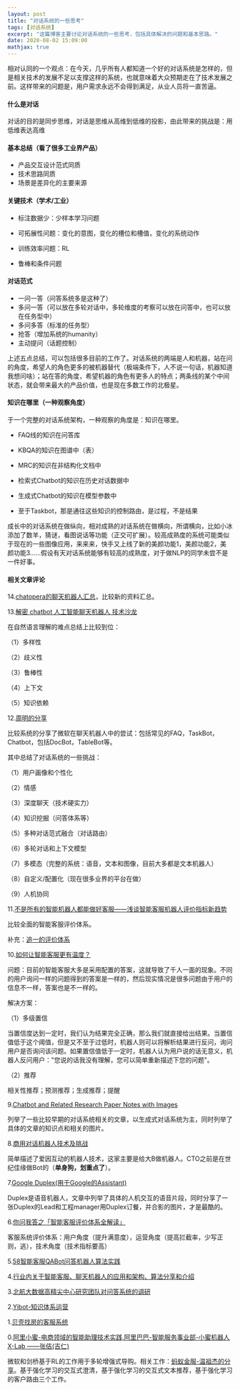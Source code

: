 ```yaml
---
layout: post
title: "对话系统的一些思考"
tags: [对话系统]
excerpt: "这篇博客主要讨论对话系统的一些思考，包括具体解决的问题和基本思路。"
date: 2020-08-02 15:09:00
mathjax: true
---
```


相对认同的一个观点：在今天，几乎所有人都知道一个好的对话系统是怎样的，但是相关技术的发展不足以支撑这样的系统，也就意味着大众预期走在了技术发展之前。这样带来的问题是，用户需求永远不会得到满足，从业人员将一直苦逼。

#### 什么是对话

对话的目的是同步思维，对话是思维从高维到低维的投影，由此带来的挑战是：用低维表达高维

#### 基本总结（看了很多工业界产品）

+ 产品交互设计范式同质
+ 技术思路同质
+ 场景是差异化的主要来源

#### 关键技术（学术/工业）

+ 标注数据少：少样本学习问题

+ 可拓展性问题：变化的意图，变化的槽位和槽值，变化的系统动作

+ 训练效率问题：RL

+ 鲁棒和条件问题



#### 对话范式

+ 一问一答（问答系统多是这种了）
+ 多问一答（可以放在多轮对话中，多轮维度的考察可以放在问答中，也可以放在任务型中）
+ 多问多答（标准的任务型）
+ 抢答（增加系统的humanity）
+ 主动提问（话题控制）

上述五点总结，可以包括很多目前的工作了。对话系统的两端是人和机器，站在问的角度，希望人的角色更多的被机器替代（极端条件下，人不说一句话，机器知道我想问啥）；站在答的角度，希望机器的角色有更多人的特点；两条线的某个中间状态，就会带来最大的产品价值，也是现在多数工作的北极星。
    
#### 知识在哪里（一种观察角度）

于一个完整的对话系统架构，一种观察的角度是：知识在哪里。

+ FAQ线的知识在问答库

+ KBQA的知识在图谱中（表）

+ MRC的知识在非结构化文档中

+ 检索式Chatbot的知识在历史对话数据中

+ 生成式Chatbot的知识在模型参数中

+ 至于Taskbot，那是通往这些知识的控制路由，是过程，不是结果

成长中的对话系统在做纵向，相对成熟的对话系统在做横向，所谓横向，比如小冰添加了数羊，猜谜，看图说话等功能（正交可扩展）。较高成熟度的系统可能类似于现在的一些图像应用，来来来，快手又上线了新的美颜功能1，美颜功能2，美颜功能3......假设有天对话系统能够有较高的成熟度，对于做NLP的同学未尝不是一件好事。

#### 相关文章评论

14.[chatopera的聊天机器人汇总](https://github.com/chatopera/chatbot.catalog.customer-service)，比较新的资料汇总。

13.[解密 chatbot 人工智能聊天机器人 技术沙龙](https://mp.weixin.qq.com/s/r7vPOSdH7XK_3jc1WLqr2Q)

在自然语言理解的难点总结上比较到位：

（1）多样性

（2）歧义性

（3）鲁棒性

（4）上下文

（5）知识依赖

12.[周明的分享](https://mp.weixin.qq.com/s/FBynWU8BLyJcUomO3Y8mSg)

比较系统的分享了微软在聊天机器人中的尝试：包括常见的FAQ，TaskBot，Chatbot，包括DocBot，TableBot等。

其中总结了对话系统的一些挑战：

（1）用户画像和个性化

（2）情感

（3）深度聊天（技术硬实力）

（4）知识挖掘（问答体系等）

（5）多种对话范式融合（对话路由）

（6）多轮对话和上下文模型

（7）多模态（完整的系统：语音，文本和图像，目前大多都是文本机器人）

（8）自定义/配置化（现在很多业界的平台在做）

（9）人机协同

11.[不是所有的智能机器人都能做好客服——浅谈智能客服机器人评价指标新趋势](https://mp.weixin.qq.com/s/n-uicubtTFyOH00HAvRgMQ)

比较全面的智能客服评价体系。

补充：[追一的评价体系](https://mp.weixin.qq.com/s/Xj2QMbZXPLigiFhsT33k_A)

10.[如何让智能客服更有温度？](https://mp.weixin.qq.com/s/d6ie_Q-NyMh4Sp4mXWqpyQ)

问题：目前的智能客服大多是采用配置的答案，这就导致了千人一面的现象。不同的用户询问一样的问题得到的答案是一样的，然后现实情况是很多问题由于用户的信息不一样，答案也是不一样的。

解决方案：

（1）多级置信

当置信度达到一定时，我们认为结果完全正确，那么我们就直接给出结果。当置信值低于这个阈值，但是又不至于过低时，机器人则可以将解析结果进行反问，询问用户是否询问该问题。如果置信值低于一定时，机器人认为用户说的话无意义，机器人反问用户："您说的话我没有理解，您可以简单重新描述下您的问题"。

（2）推荐

相关性推荐；预测推荐；生成推荐；提醒

9.[Chatbot and Related Research Paper Notes with Images](https://github.com/ricsinaruto/Seq2seqChatbots/wiki/Chatbot-and-Related-Research-Paper-Notes-with-Images#kaisheng-yao-baolin-peng-geoffrey-zweig-kam-fai-wong)

列举了一些比较早期的对话系统相关的文章，以生成式对话系统为主，同时列举了具体的文章的知识点和相关的图片。

8.[商用对话机器人技术及挑战](https://mp.weixin.qq.com/s/Tq61UOry2mnFaMSOIeV1wg)

简单描述了爱因互动的机器人技术，这家主要是给大B做机器人。CTO之前是在世纪佳缘做Bot的（**单身狗，划重点了**）。

7.[Google Duplex(用于Google的Assistant)](https://ai.googleblog.com/2018/05/duplex-ai-system-for-natural-conversation.html)

Duplex是语音机器人，文章中列举了具体的人机交互的语音片段，同时分享了一张Duplex的Lead和工程manager用Duplex订餐，并合影的图片，才是最酷的。

6.[你问我答之「智能客服评价体系全解读」](https://mp.weixin.qq.com/s?__biz=MzIzNzY5NDM2Nw==&mid=2247484049&idx=1&sn=d1d100abb898663900ccc2aa78aea0ad&chksm=e8c5fe61dfb2777732b9eada85bdde26c6cdd6b2c707ccf14f8c8d3dedb2bd7128c38bfc2bce&scene=21#wechat_redirect)

客服系统评价体系：用户角度（提升满意度），运营角度（提高拦截率，少写正则，逃），技术角度（技术指标要高）

5.[58智能客服QABot问答机器人算法实践](https://mp.weixin.qq.com/s/o7x1BigfIMJIJEGxlFlLow)

4.[行业内关于智能客服、聊天机器人的应用和架构、算法分享和介绍](https://github.com/lizhe2004/chatbot-list)

3.[北航大数据高精尖中心研究团队对问答系统的调研](https://github.com/BDBC-KG-NLP/QA-Survey)

2.[Yibot-知识体系运营](https://mp.weixin.qq.com/s/9-HUoePmGvv40JVWcPtHew)

1.[贝壳找房的客服系统](https://mp.weixin.qq.com/s/b-Y8LUlKt8WOHtJG-HHFGA)

0.[阿里小蜜-电商领域的智能助理技术实践,阿里巴巴-智能服务事业部-小蜜机器人X-Lab ——张佶(吉仁)](http://bos.itdks.com/79928a1b774c4d88a0c1b171d990263e.pdf)

微软和剑桥基于RL的工作用于多轮增强式导购。相关工作：[蚂蚁金服-温祖杰的分享](https://yq.aliyun.com/live/2446)。基于强化学习的交互式澄清，基于强化学习的交互式文本推荐，基于强化学习的客户路由三个工作。

